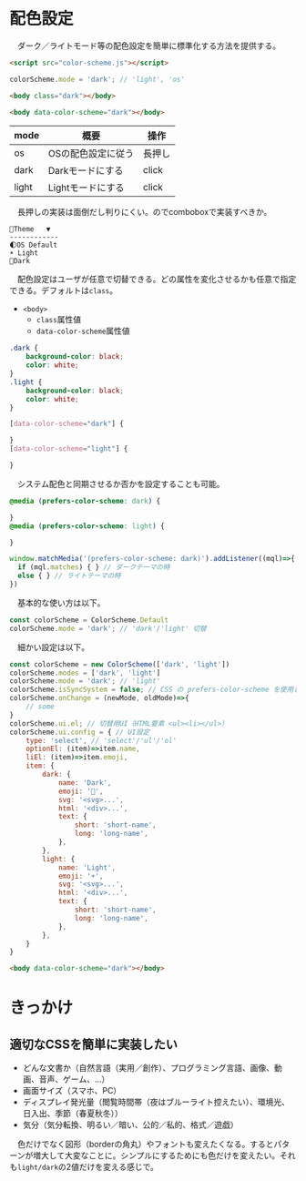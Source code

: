# 配色設定

　ダーク／ライトモード等の配色設定を簡単に標準化する方法を提供する。

```html
<script src="color-scheme.js"></script>
```
```javascript
colorScheme.mode = 'dark'; // 'light', 'os'
```
```html
<body class="dark"></body>
```
```html
<body data-color-scheme="dark"></body>
```

mode|概要|操作
----|----|----
os|OSの配色設定に従う|長押し
dark|Darkモードにする|click
light|Lightモードにする|click

　長押しの実装は面倒だし判りにくい。のでcomboboxで実装すべきか。

```
🌙Theme   ▼
------------
🌓OS Default
☀ Light
🌙Dark
```

　配色設定はユーザが任意で切替できる。どの属性を変化させるかも任意で指定できる。デフォルトは`class`。

* `<body>`
    * `class`属性値
    * `data-color-scheme`属性値

```css
.dark {
    background-color: black;
    color: white;
}
.light {
    background-color: black;
    color: white;
}
```
```css
[data-color-scheme="dark"] {

}
[data-color-scheme="light"] {

}
```

　システム配色と同期させるか否かを設定することも可能。

```css
@media (prefers-color-scheme: dark) {

}
@media (prefers-color-scheme: light) {

}
```
```javascript
window.matchMedia('(prefers-color-scheme: dark)').addListener((mql)=>{
  if (mql.matches) { } // ダークテーマの時
  else { } // ライトテーマの時
})
```

　基本的な使い方は以下。

```javascript
const colorScheme = ColorScheme.Default
colorScheme.mode = 'dark'; // 'dark'/'light' 切替
```

　細かい設定は以下。

```javascript
const colorScheme = new ColorScheme(['dark', 'light'])
colorScheme.modes = ['dark', 'light']
colorScheme.mode = 'dark'; // 'light'
colorScheme.isSyncSystem = false; // CSS の prefers-color-scheme を使用しシステム設定に同期させるか否か
colorScheme.onChange = (newMode, oldMode)=>{
    // some 
}
colorScheme.ui.el; // 切替用UI（HTML要素 <ul><li></ul>）
colorScheme.ui.config = { // UI設定
    type: 'select', // 'select'/'ul'/'ol'
    optionEl: (item)=>item.name,
    liEl: (item)=>item.emoji,
    item: {
		dark: {
		    name: 'Dark',
		    emoji: '🌙',
		    svg: '<svg>...',
		    html: '<div>...',
		    text: {
		        short: 'short-name',
		        long: 'long-name',
		    },
		},
		light: {
		    name: 'Light',
		    emoji: '☀',
		    svg: '<svg>...',
		    html: '<div>...',
		    text: {
		        short: 'short-name',
		        long: 'long-name',
		    },
		},
    }
}
```
```html
<body data-color-scheme="dark"></body>
```



# きっかけ

## 適切なCSSを簡単に実装したい

* どんな文書か（自然言語（実用／創作）、プログラミング言語、画像、動画、音声、ゲーム、...）
* 画面サイズ（スマホ、PC）
* ディスプレイ発光量（閲覧時間帯（夜はブルーライト控えたい）、環境光、日入出、季節（春夏秋冬））
* 気分（気分転換、明るい／暗い、公的／私的、格式／遊戯）

　色だけでなく図形（borderの角丸）やフォントも変えたくなる。するとパターンが増大して大変なことに。シンプルにするためにも色だけを変えたい。それも`light/dark`の2値だけを変える感じで。

